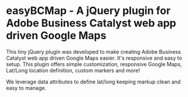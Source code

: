 # easyBCMap - A jQuery plugin for Adobe Business Catalyst web app driven Google Maps

This tiny jQuery plugin was developed to make creating Adobe Business Catalyst web app driven Google Maps easier. It's responsive and easy to setup. This plugin offers simple customization, responsive Google Maps, Lat/Long location definition, custom markers and more!

We leverage data attributes to define lat/long keeping markup clean and easy to manage.

